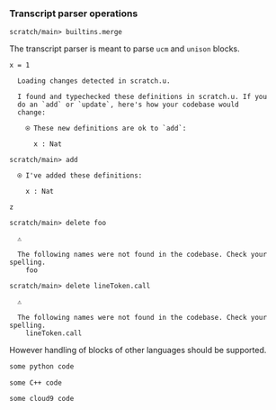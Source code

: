 ### Transcript parser operations

``` ucm :hide
scratch/main> builtins.merge
```

The transcript parser is meant to parse `ucm` and `unison` blocks.

``` unison
x = 1
```

``` ucm :added-by-ucm
  Loading changes detected in scratch.u.

  I found and typechecked these definitions in scratch.u. If you
  do an `add` or `update`, here's how your codebase would
  change:

    ⍟ These new definitions are ok to `add`:
    
      x : Nat
```

``` ucm
scratch/main> add

  ⍟ I've added these definitions:

    x : Nat
```

``` unison :hide :error scratch.u
z
```

``` ucm :error
scratch/main> delete foo

  ⚠️

  The following names were not found in the codebase. Check your spelling.
    foo
```

``` ucm :error
scratch/main> delete lineToken.call

  ⚠️

  The following names were not found in the codebase. Check your spelling.
    lineToken.call
```

However handling of blocks of other languages should be supported.

``` python
some python code
```

``` c_cpp
some C++ code
```

``` c9search
some cloud9 code
```

